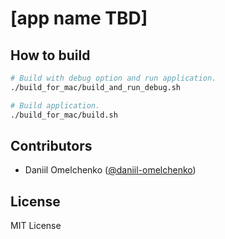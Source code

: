 # [app name TBD]

## How to build

```bash
# Build with debug option and run application.
./build_for_mac/build_and_run_debug.sh

# Build application.
./build_for_mac/build.sh
```

## Contributors

* Daniil Omelchenko ([@daniil-omelchenko](github.com/daniil-omelchenko))

## License

MIT License